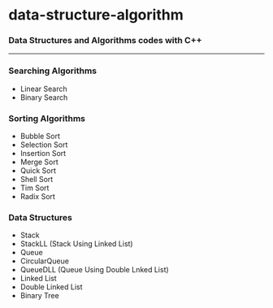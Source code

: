 # data-structure-algorithm
### Data Structures and Algorithms codes with C++
---
### Searching Algorithms
- Linear Search
- Binary Search
### Sorting Algorithms
- Bubble Sort
- Selection Sort
- Insertion Sort
- Merge Sort
- Quick Sort
- Shell Sort
- Tim Sort
- Radix Sort
### Data Structures
- Stack
- StackLL (Stack Using Linked List)
- Queue
- CircularQueue
- QueueDLL (Queue Using Double Lnked List)
- Linked List
- Double Linked List
- Binary Tree
